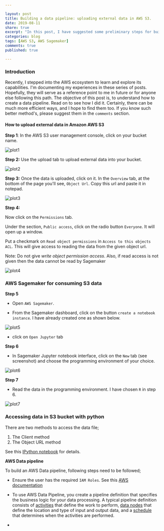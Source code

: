 ```yaml
---

layout: post
title: Building a data pipeline: uploading external data in AWS S3.
date: 2019-08-11
share: true
excerpt: "In this post, I have suggested some preliminary steps for building a data pipeline in AWS S3"
categories: blog
tags: [AWS S3, AWS Sagemaker]
comments: true
published: true

---
```

### Introduction

Recently, I stepped into the AWS ecosystem to learn and explore its capabilities. I'm documenting my experiences in these series of posts. Hopefully, they will serve as a reference point to me in future or for anyone else following this path. The objective of this post is, to understand how to create a data pipeline. Read on to see how I did it. Certainly, there can be much more efficient ways, and I hope to find them too. If you know such better method's, please suggest them in the `comments` section.

#### How to upload external data in Amazon AWS S3

**Step 1**: In the AWS S3 user management console, click on your bucket name.

![plot1](https://duttashi.github.io/images/s3-1.PNG)


**Step 2:** Use the upload tab to upload external data into your bucket.

![plot2](https://duttashi.github.io/images/s3-2.PNG)


**Step 3:** Once the data is uploaded, click on it. In the `Overview` tab, at the bottom of the page you'll see, `Object Url`. Copy this url and paste it in notepad.

![plot3](https://duttashi.github.io/images/s3-3.PNG)


**Step 4:**

Now click on the `Permissions` tab.

Under the section, `Public access`, click on the radio button `Everyone`. It will open up a window.

Put a checkmark on `Read object permissions` in `Access to this objects ACL`. This will give access to reading the data from the given object url.

Note: Do not give *write object permission access*. Also, if read access is not given then the data cannot be read by Sagemaker

![plot4](https://duttashi.github.io/images/s3-4.PNG)

### AWS Sagemaker for consuming S3 data

**Step 5**

- Open `AWS Sagemaker`.

- From the Sagemaker dashboard, click on the button `create a notebook instance`. I have already created one as shown below.

![plot5](https://duttashi.github.io/images/s3-5.PNG)

- click on `Open Jupyter` tab

**Step 6**

- In Sagemaker Jupyter notebook interface, click on the `New` tab (see screenshot) and choose the programming environment of your choice.

![plot6](https://duttashi.github.io/images/sagemaker-1.PNG)

**Step 7**

- Read the data in the programming environment. I have chosen `R` in step 6.

![plot7](https://duttashi.github.io/images/sagemaker-2.PNG)


### Accessing data in S3 bucket with python

There are two methods to access the data file;

1. The Client method
1. The Object URL method

See this [IPython notebook](https://github.com/duttashi/serverless/blob/master/scripts/S3/accessing%20data%20in%20s3%20bucket%20with%20python.ipynb) for details.

**AWS Data pipeline**

To build an AWS Data pipeline, following steps need to be followed;

- Ensure the user has the required `IAM Roles`. See this [AWS documentation](https://docs.aws.amazon.com/datapipeline/latest/DeveloperGuide/dp-get-setup.html)
- To use AWS Data Pipeline, you create a pipeline definition that specifies the business logic for your data processing. A typical pipeline definition consists of [activities](https://docs.aws.amazon.com/datapipeline/latest/DeveloperGuide/dp-concepts-activities.html) that define the work to perform, [data nodes](https://docs.aws.amazon.com/datapipeline/latest/DeveloperGuide/dp-concepts-datanodes.html) that define the location and type of input and output data, and a [schedule](https://docs.aws.amazon.com/datapipeline/latest/DeveloperGuide/dp-concepts-schedules.html) that determines when the activities are performed.


- 